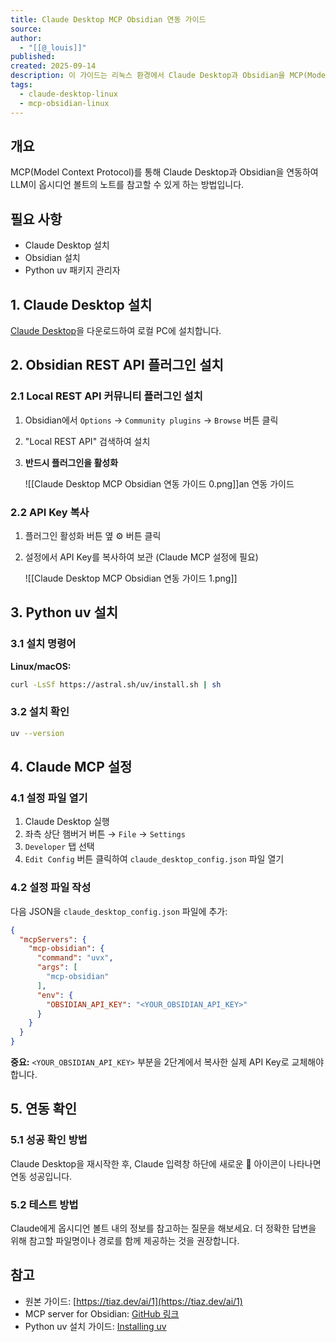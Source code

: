 ```yaml
---
title: Claude Desktop MCP Obsidian 연동 가이드
source:
author:
  - "[[@_louis]]"
published:
created: 2025-09-14
description: 이 가이드는 리눅스 환경에서 Claude Desktop과 Obsidian을 MCP(Model Context Protocol)를 통해 연동하는 절차를 다룹니다. 설치, API 키 설정, Python uv 설치, MCP 설정 파일 편집, 연동 확인 방법까지 단계별로 안내합니다.
tags:
  - claude-desktop-linux
  - mcp-obsidian-linux
---
```

## 개요
MCP(Model Context Protocol)를 통해 Claude Desktop과 Obsidian을 연동하여 LLM이 옵시디언 볼트의 노트를 참고할 수 있게 하는 방법입니다.

## 필요 사항
- Claude Desktop 설치
- Obsidian 설치
- Python uv 패키지 관리자

## 1. Claude Desktop 설치
[Claude Desktop](https://claude.ai/download)을 다운로드하여 로컬 PC에 설치합니다.

## 2. Obsidian REST API 플러그인 설치

### 2.1 Local REST API 커뮤니티 플러그인 설치
1. Obsidian에서 `Options` → `Community plugins` → `Browse` 버튼 클릭
2. "Local REST API" 검색하여 설치
3. **반드시 플러그인을 활성화**
   
   ![[Claude Desktop MCP Obsidian 연동 가이드 0.png]]an 연동 가이드

### 2.2 API Key 복사
1. 플러그인 활성화 버튼 옆 ⚙️ 버튼 클릭
2. 설정에서 API Key를 복사하여 보관 (Claude MCP 설정에 필요)
   
   ![[Claude Desktop MCP Obsidian 연동 가이드 1.png]]

## 3. Python uv 설치

### 3.1 설치 명령어
**Linux/macOS:**
```bash
curl -LsSf https://astral.sh/uv/install.sh | sh
```

### 3.2 설치 확인
```bash
uv --version
```

## 4. Claude MCP 설정

### 4.1 설정 파일 열기
1. Claude Desktop 실행
2. 좌측 상단 햄버거 버튼 → `File` → `Settings`
3. `Developer` 탭 선택
4. `Edit Config` 버튼 클릭하여 `claude_desktop_config.json` 파일 열기

### 4.2 설정 파일 작성
다음 JSON을 `claude_desktop_config.json` 파일에 추가:

```json
{
  "mcpServers": {
    "mcp-obsidian": {
      "command": "uvx",
      "args": [
        "mcp-obsidian"
      ],
      "env": {
        "OBSIDIAN_API_KEY": "<YOUR_OBSIDIAN_API_KEY>"
      }
    }
  }
}
```

**중요:** `<YOUR_OBSIDIAN_API_KEY>` 부분을 2단계에서 복사한 실제 API Key로 교체해야 합니다.

## 5. 연동 확인

### 5.1 성공 확인 방법
Claude Desktop을 재시작한 후, Claude 입력창 하단에 새로운 🔨 아이콘이 나타나면 연동 성공입니다.

### 5.2 테스트 방법
Claude에게 옵시디언 볼트 내의 정보를 참고하는 질문을 해보세요. 더 정확한 답변을 위해 참고할 파일명이나 경로를 함께 제공하는 것을 권장합니다.

## 참고
- 원본 가이드: [https://tiaz.dev/ai/1](https://tiaz.dev/ai/1)
- MCP server for Obsidian: [GitHub 링크](https://github.com/MarkusPfundstein/mcp-obsidian)
- Python uv 설치 가이드: [Installing uv](https://docs.astral.sh/uv/getting-started/installation/)
